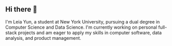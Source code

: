 ## Hi there 👋

I'm Leia Yun, a student at New York University, pursuing a dual degree in Computer Science and Data Science. I'm currently working on personal full-stack projects and am eager to apply my skills in computer software, data analysis, and product management.
